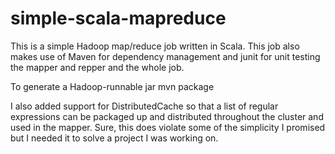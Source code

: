# simple-scala-mapreduce

This is a simple Hadoop map/reduce job written in Scala. This job also makes use of Maven for dependency management and junit for unit testing the mapper and repper and the whole job.

To generate a Hadoop-runnable jar
    mvn package

I also added support for DistributedCache so that a list of regular expressions can be packaged up and distributed throughout the cluster and used in the mapper. Sure, this does violate some of the simplicity I promised but I needed it to solve a project I was working on.